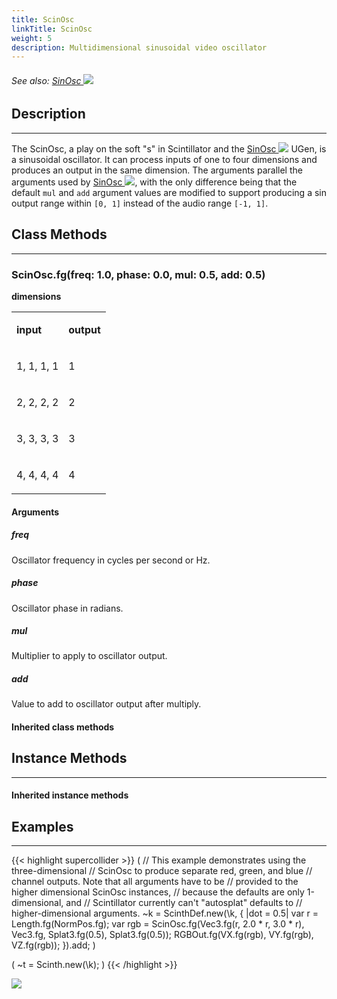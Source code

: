 ```yaml
---
title: ScinOsc
linkTitle: ScinOsc
weight: 5
description: Multidimensional sinusoidal video oscillator
---
```

<!-- generated file, please edit the original .schelp file(in the Scintillator repository) and then run schelpToMarkDown.scdscript to regenerate. -->
###### See also: <a href="https://doc.sccode.org/Classes/SinOsc.html">SinOsc <img src="/images/external-link.svg" class="one-liner"></a> 



## Description
---



The ScinOsc, a play on the soft "s" in Scintillator and the <a href="https://doc.sccode.org/Classes/SinOsc.html">SinOsc <img src="/images/external-link.svg" class="one-liner"></a> UGen, is a sinusoidal oscillator. It can process inputs of one to four dimensions and produces an output in the same dimension. The arguments parallel the arguments used by <a href="https://doc.sccode.org/Classes/SinOsc.html">SinOsc <img src="/images/external-link.svg" class="one-liner"></a>, with the only difference being that the default <code>mul</code> and <code>add</code> argument values are modified to support producing a sin output range within <code>[0, 1]</code> instead of the audio range <code>[-1, 1]</code>.



## Class Methods
---



### ScinOsc.fg(freq: 1.0, phase: 0.0, mul: 0.5, add: 0.5)



<strong>dimensions</strong>


<table>
<tr><td>

<strong>input</strong>

</td><td>

<strong>output</strong>

</td></tr>
<tr><td>

1, 1, 1, 1

</td><td>

1

</td></tr>
<tr><td>

2, 2, 2, 2

</td><td>

2

</td></tr>
<tr><td>

3, 3, 3, 3

</td><td>

3

</td></tr>
<tr><td>

4, 4, 4, 4

</td><td>

4

</td></tr>

</table>


#### Arguments

##### freq



Oscillator frequency in cycles per second or Hz.



##### phase



Oscillator phase in radians.



##### mul



Multiplier to apply to oscillator output.



##### add



Value to add to oscillator output after multiply.





#### Inherited class methods



## Instance Methods
---



#### Inherited instance methods



## Examples
---



{{< highlight supercollider >}}
(
// This example demonstrates using the three-dimensional
// ScinOsc to produce separate red, green, and blue
// channel outputs. Note that all arguments have to be
// provided to the higher dimensional ScinOsc instances,
// because the defaults are only 1-dimensional, and
// Scintillator currently can't "autosplat" defaults to
// higher-dimensional arguments.
~k = ScinthDef.new(\k, { |dot = 0.5|
    var r = Length.fg(NormPos.fg);
    var rgb = ScinOsc.fg(Vec3.fg(r, 2.0 * r, 3.0 * r),
        Vec3.fg, Splat3.fg(0.5), Splat3.fg(0.5));
    RGBOut.fg(VX.fg(rgb), VY.fg(rgb), VZ.fg(rgb));
}).add;
)

(
~t = Scinth.new(\k);
)
{{< /highlight >}}

<img src="/images/schelp/ScinOsc.png" />